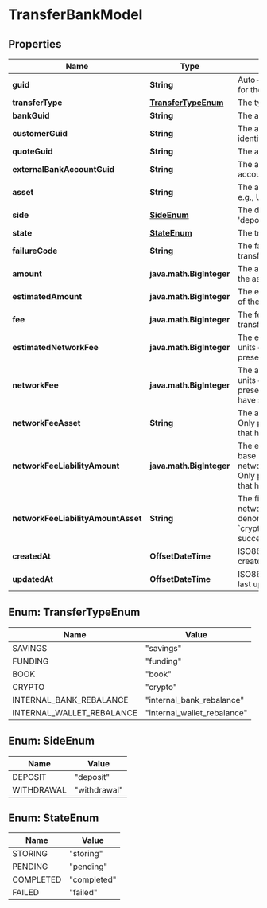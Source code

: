 

# TransferBankModel


## Properties

| Name | Type | Description | Notes |
|------------ | ------------- | ------------- | -------------|
|**guid** | **String** | Auto-generated unique identifier for the transfer. |  [optional] |
|**transferType** | [**TransferTypeEnum**](#TransferTypeEnum) | The type of transfer. |  [optional] |
|**bankGuid** | **String** | The associated bank&#39;s identifier. |  [optional] |
|**customerGuid** | **String** | The associated customer&#39;s identifier. |  [optional] |
|**quoteGuid** | **String** | The associated quote&#39;s identifier. |  [optional] |
|**externalBankAccountGuid** | **String** | The associated external bank account&#39;s identifier. |  [optional] |
|**asset** | **String** | The asset the transfer is related to, e.g., USD. |  [optional] |
|**side** | [**SideEnum**](#SideEnum) | The direction of the quote: &#39;deposit&#39; or &#39;withdrawal&#39;. |  [optional] |
|**state** | [**StateEnum**](#StateEnum) | The transfer&#39;s state |  [optional] |
|**failureCode** | **String** | The failure code for failed transfers. |  [optional] |
|**amount** | **java.math.BigInteger** | The actual amount in base units of the asset. |  [optional] |
|**estimatedAmount** | **java.math.BigInteger** | The estimated amount in base units of the asset. |  [optional] |
|**fee** | **java.math.BigInteger** | The fee associated with the transfer. |  [optional] |
|**estimatedNetworkFee** | **java.math.BigInteger** | The estimated network fee in base units of network_fee_asset. Only present on &#x60;crypto&#x60; transfers. |  [optional] |
|**networkFee** | **java.math.BigInteger** | The actual network fee in base units of network_fee_asset. Only present on &#x60;crypto&#x60; transfers that have successfully completed. |  [optional] |
|**networkFeeAsset** | **String** | The asset code of the network fee. Only present on &#x60;crypto&#x60; transfers that have successfully completed. |  [optional] |
|**networkFeeLiabilityAmount** | **java.math.BigInteger** | The equivalent fiat network fee in base units of network_fee_liability_amount_asset. Only present on &#x60;crypto&#x60; transfers that have successfully completed. |  [optional] |
|**networkFeeLiabilityAmountAsset** | **String** | The fiat asset the network_fee_liability_amount is denominated in. Only present on &#x60;crypto&#x60; transfers that have successfully completed. |  [optional] |
|**createdAt** | **OffsetDateTime** | ISO8601 datetime the bank was created at. |  [optional] |
|**updatedAt** | **OffsetDateTime** | ISO8601 datetime the trade was last updated at. |  [optional] |



## Enum: TransferTypeEnum

| Name | Value |
|---- | -----|
| SAVINGS | &quot;savings&quot; |
| FUNDING | &quot;funding&quot; |
| BOOK | &quot;book&quot; |
| CRYPTO | &quot;crypto&quot; |
| INTERNAL_BANK_REBALANCE | &quot;internal_bank_rebalance&quot; |
| INTERNAL_WALLET_REBALANCE | &quot;internal_wallet_rebalance&quot; |



## Enum: SideEnum

| Name | Value |
|---- | -----|
| DEPOSIT | &quot;deposit&quot; |
| WITHDRAWAL | &quot;withdrawal&quot; |



## Enum: StateEnum

| Name | Value |
|---- | -----|
| STORING | &quot;storing&quot; |
| PENDING | &quot;pending&quot; |
| COMPLETED | &quot;completed&quot; |
| FAILED | &quot;failed&quot; |



